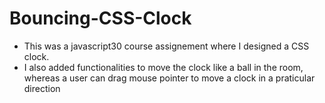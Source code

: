 # Bouncing-CSS-Clock

 - This was a javascript30 course assignement where I designed a CSS clock.
 - I also added functionalities to move the clock like a ball in the room, whereas a user can drag mouse pointer to move a clock in a praticular direction 
